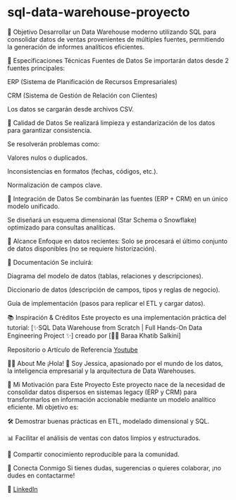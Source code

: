 # sql-data-warehouse-proyecto
📌 Objetivo
Desarrollar un Data Warehouse moderno utilizando SQL para consolidar datos de ventas provenientes de múltiples fuentes, permitiendo la generación de informes analíticos eficientes.

🚀 Especificaciones Técnicas
Fuentes de Datos
Se importarán datos desde 2 fuentes principales:

ERP (Sistema de Planificación de Recursos Empresariales)

CRM (Sistema de Gestión de Relación con Clientes)

Los datos se cargarán desde archivos CSV.

🧹 Calidad de Datos
Se realizará limpieza y estandarización de los datos para garantizar consistencia.

Se resolverán problemas como:

Valores nulos o duplicados.

Inconsistencias en formatos (fechas, códigos, etc.).

Normalización de campos clave.

🔄 Integración de Datos
Se combinarán las fuentes (ERP + CRM) en un único modelo unificado.

Se diseñará un esquema dimensional (Star Schema o Snowflake) optimizado para consultas analíticas.

🎯 Alcance
Enfoque en datos recientes: Solo se procesará el último conjunto de datos disponibles (no se requiere historización).

📄 Documentación
Se incluirá:

Diagrama del modelo de datos (tablas, relaciones y descripciones).

Diccionario de datos (descripción de campos, tipos y reglas de negocio).

Guía de implementación (pasos para replicar el ETL y cargar datos).

📚 Inspiración & Créditos
Este proyecto es una implementación práctica del tutorial:
[✨SQL Data Warehouse from Scratch | Full Hands-On Data Engineering Project ✨] creado por [👨‍💻 Baraa Khatib Salkini]

Repositorio o Artículo de Referencia [Youtube](https://www.youtube.com/watch?v=9GVqKuTVANE&t=1946s)

👨‍💻 About Me
¡Hola! 👋 Soy Jessica, apasionado por el mundo de los datos, la inteligencia empresarial y la arquitectura de Data Warehouses.

🔹 Mi Motivación para Este Proyecto
Este proyecto nace de la necesidad de consolidar datos dispersos en sistemas legacy (ERP y CRM) para transformarlos en información accionable mediante un modelo analítico eficiente. Mi objetivo es:

🛠️ Demostrar buenas prácticas en ETL, modelado dimensional y SQL.

📊 Facilitar el análisis de ventas con datos limpios y estructurados.

🌟 Compartir conocimiento reproducible para la comunidad.

🔹 Conecta Conmigo
Si tienes dudas, sugerencias o quieres colaborar, ¡no dudes en contactarme!


💼 [LinkedIn](www.linkedin.com/in/jessicaadmin)
